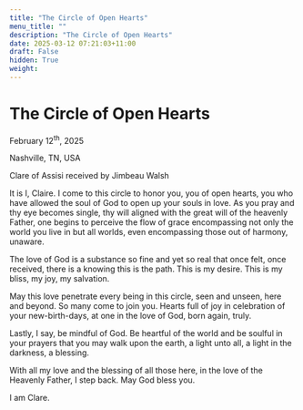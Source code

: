 ```yaml
---
title: "The Circle of Open Hearts"
menu_title: ""
description: "The Circle of Open Hearts"
date: 2025-03-12 07:21:03+11:00
draft: False
hidden: True
weight:
---
```

# The Circle of Open Hearts

February 12<sup>th</sup>, 2025

Nashville, TN, USA

Clare of Assisi received by Jimbeau Walsh

It is I, Claire. I come to this circle to honor you, you of open hearts, you who have allowed the soul of God to open up your souls in love. As you pray and thy eye becomes single, thy will aligned with the great will of the heavenly Father, one begins to perceive the flow of grace encompassing not only the world you live in but all worlds, even encompassing those out of harmony, unaware.

The love of God is a substance so fine and yet so real that once felt, once received, there is a knowing this is the path. This is my desire. This is my bliss, my joy, my salvation.

May this love penetrate every being in this circle, seen and unseen, here and beyond. So many come to join you. Hearts full of joy in celebration of your new-birth-days, at one in the love of God, born again, truly.

Lastly, I say, be mindful of God. Be heartful of the world and be soulful in your prayers that you may walk upon the earth, a light unto all, a light in the darkness, a blessing.

With all my love and the blessing of all those here, in the love of the Heavenly Father, I step back. May God bless you.

I am Clare.
